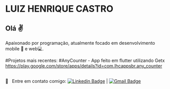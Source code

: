 # LUIZ HENRIQUE CASTRO



## Olá :v:
Apaixonado por programação, atualmente focado em desenvolvimento mobile :iphone: e web:computer:. 

#Projetos mais recentes:
#AnyCounter - App feito em flutter utilizando Getx
https://play.google.com/store/apps/details?id=com.lhcappsbr.any_counter

 <br/> :email: &nbsp; Entre em contato comigo: [![Linkedin Badge](https://img.shields.io/badge/-LuizCastro-blue?style=flat-square&logo=Linkedin&logoColor=white&link=https://www.linkedin.com/in/luiz-henrique-castro-66a3541a8)](https://www.linkedin.com/in/luiz-henrique-castro-66a3541a8) 
|
[![Gmail Badge](https://img.shields.io/badge/-luizzandradee@gmail.com-c14438?style=flat-square&logo=Gmail&logoColor=white&link=mailto:luizzandradee@gmail.com)](mailto:luizzandradee@gmail.com)
